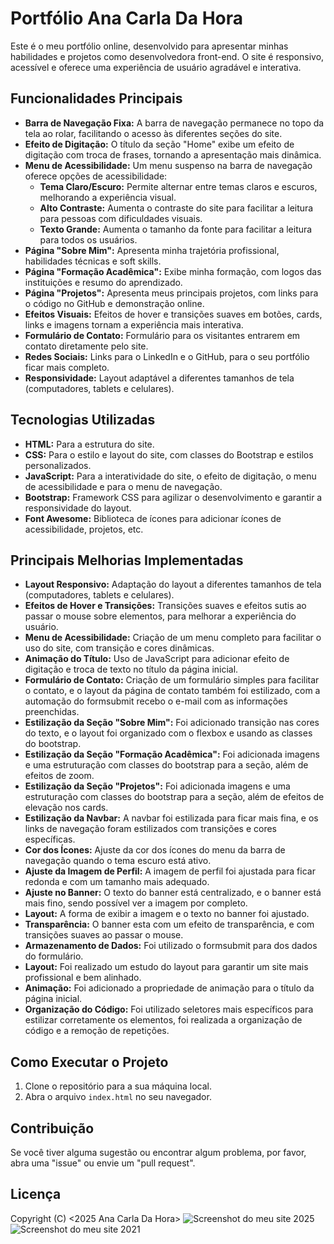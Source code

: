 # Portfólio Ana Carla Da Hora

Este é o meu portfólio online, desenvolvido para apresentar minhas habilidades e projetos como desenvolvedora front-end. O site é responsivo, acessível e oferece uma experiência de usuário agradável e interativa.

## Funcionalidades Principais

*   **Barra de Navegação Fixa:** A barra de navegação permanece no topo da tela ao rolar, facilitando o acesso às diferentes seções do site.
*   **Efeito de Digitação:** O título da seção "Home" exibe um efeito de digitação com troca de frases, tornando a apresentação mais dinâmica.
*   **Menu de Acessibilidade:** Um menu suspenso na barra de navegação oferece opções de acessibilidade:
    *   **Tema Claro/Escuro:** Permite alternar entre temas claros e escuros, melhorando a experiência visual.
    *   **Alto Contraste:** Aumenta o contraste do site para facilitar a leitura para pessoas com dificuldades visuais.
    *   **Texto Grande:** Aumenta o tamanho da fonte para facilitar a leitura para todos os usuários.
*   **Página "Sobre Mim":** Apresenta minha trajetória profissional, habilidades técnicas e soft skills.
*   **Página "Formação Acadêmica":** Exibe minha formação, com logos das instituições e resumo do aprendizado.
*   **Página "Projetos":** Apresenta meus principais projetos, com links para o código no GitHub e demonstração online.
*  **Efeitos Visuais:** Efeitos de hover e transições suaves em botões, cards, links e imagens tornam a experiência mais interativa.
*   **Formulário de Contato:** Formulário para os visitantes entrarem em contato diretamente pelo site.
*  **Redes Sociais:** Links para o LinkedIn e o GitHub, para o seu portfólio ficar mais completo.
*   **Responsividade:** Layout adaptável a diferentes tamanhos de tela (computadores, tablets e celulares).

## Tecnologias Utilizadas

*   **HTML:** Para a estrutura do site.
*   **CSS:** Para o estilo e layout do site, com classes do Bootstrap e estilos personalizados.
*   **JavaScript:** Para a interatividade do site, o efeito de digitação, o menu de acessibilidade e para o menu de navegação.
*   **Bootstrap:** Framework CSS para agilizar o desenvolvimento e garantir a responsividade do layout.
*   **Font Awesome:** Biblioteca de ícones para adicionar ícones de acessibilidade, projetos, etc.

## Principais Melhorias Implementadas

*   **Layout Responsivo:** Adaptação do layout a diferentes tamanhos de tela (computadores, tablets e celulares).
*   **Efeitos de Hover e Transições:** Transições suaves e efeitos sutis ao passar o mouse sobre elementos, para melhorar a experiência do usuário.
*   **Menu de Acessibilidade:** Criação de um menu completo para facilitar o uso do site, com transição e cores dinâmicas.
*   **Animação do Título:** Uso de JavaScript para adicionar efeito de digitação e troca de texto no título da página inicial.
*   **Formulário de Contato:** Criação de um formulário simples para facilitar o contato, e o layout da página de contato também foi estilizado, com a automação do formsubmit recebo o e-mail com as informações preenchidas.
*   **Estilização da Seção "Sobre Mim":** Foi adicionado transição nas cores do texto, e o layout foi organizado com o flexbox e usando as classes do bootstrap.
*  **Estilização da Seção "Formação Acadêmica":** Foi adicionada imagens e uma estruturação com classes do bootstrap para a seção, além de efeitos de zoom.
*   **Estilização da Seção "Projetos":** Foi adicionada imagens e uma estruturação com classes do bootstrap para a seção, além de efeitos de elevação nos cards.
* **Estilização da Navbar:** A navbar foi estilizada para ficar mais fina, e os links de navegação foram estilizados com transições e cores específicas.
*   **Cor dos Ícones:** Ajuste da cor dos ícones do menu da barra de navegação quando o tema escuro está ativo.
*  **Ajuste da Imagem de Perfil:** A imagem de perfil foi ajustada para ficar redonda e com um tamanho mais adequado.
*   **Ajuste no Banner:**  O texto do banner está centralizado, e o banner está mais fino, sendo possível ver a imagem por completo.
*   **Layout:** A forma de exibir a imagem e o texto no banner foi ajustado.
*  **Transparência:** O banner esta com um efeito de transparência, e com transições suaves ao passar o mouse.
*  **Armazenamento de Dados:** Foi utilizado o formsubmit para dos dados do formulário.
*  **Layout:** Foi realizado um estudo do layout para garantir um site mais profissional e bem alinhado.
*   **Animação:** Foi adicionado a propriedade de animação para o título da página inicial.
*  **Organização do Código:** Foi utilizado seletores mais específicos para estilizar corretamente os elementos, foi realizada a organização de código e a remoção de repetições.

## Como Executar o Projeto

1.  Clone o repositório para a sua máquina local.
2.  Abra o arquivo `index.html` no seu navegador.

## Contribuição

Se você tiver alguma sugestão ou encontrar algum problema, por favor, abra uma "issue" ou envie um "pull request".

## Licença
 Copyright (C) <2025 Ana Carla Da Hora> 
![Screenshot do meu site 2025](assets/screenshot.png)
![Screenshot do meu site 2021](assets/screenshot.png)
